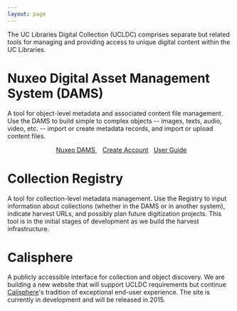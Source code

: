 ```yaml
---
layout: page
---
```


The UC Libraries Digital Collection (UCLDC) comprises separate but related tools for managing and providing access to unique digital content within the UC Libraries.

Nuxeo Digital Asset Management System (DAMS)
==============================================================================

A tool for object-level metadata and associated content file management. Use the DAMS to build simple to complex objects -- images, texts, audio, video, etc. -- import or create metadata records, and import or upload content files.

<p style="text-align: center">
  <a class="button" target="_blank" href="https://nuxeo.cdlib.org/nuxeo/" style="margin-right: 5px;">
    <span class="glyphicon glyphicon-new-window" style="margin-right: 8px;"></span>Nuxeo DAMS
  </a> &nbsp;
  <a href="{{ site.url }}{{ site.baseurl }}/docs/create-account/" class="button">Create Account</a> &nbsp;
  <a href="{{ site.url }}{{site.baseurl}}/docs/dams/index/" class="special-button">User Guide</a>
</p>


Collection Registry
===================
A tool for collection-level metadata management. Use the Registry to input information about collections (whether in the DAMS or in another system), indicate harvest URLs, and possibly plan future digitization projects. This tool is in the initial stages of development as we build the harvest infrastructure.


Calisphere
================

A publicly accessible interface for collection and object discovery. We are building a new website that will support UCLDC requirements but continue [Calisphere](http://www.calisphere.universityofcalifornia.edu)'s tradition of exceptional end-user experience. The site is currently in development and will be released in 2015.

